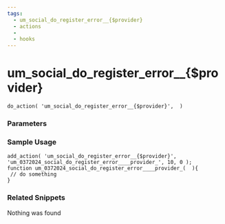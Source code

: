 ```yaml
---
tags: 
  - um_social_do_register_error__{$provider}
  - actions
  - 
  - hooks
---
```

# um\_social\_do\_register\_error\_\_{$provider}

``` php:no-line-numbers
do_action( 'um_social_do_register_error__{$provider}',  )
```
<div class='hook-sep'></div>

### Parameters

<div class='hook-sep'></div>



### Sample Usage

``` php:no-line-numbers
add_action( 'um_social_do_register_error__{$provider}', 'um_0372024_social_do_register_error____provider_', 10, 0 );
function um_0372024_social_do_register_error____provider_(  ){
 // do something
}
```
<div class='hook-sep'></div>



### Related Snippets

Nothing was found

